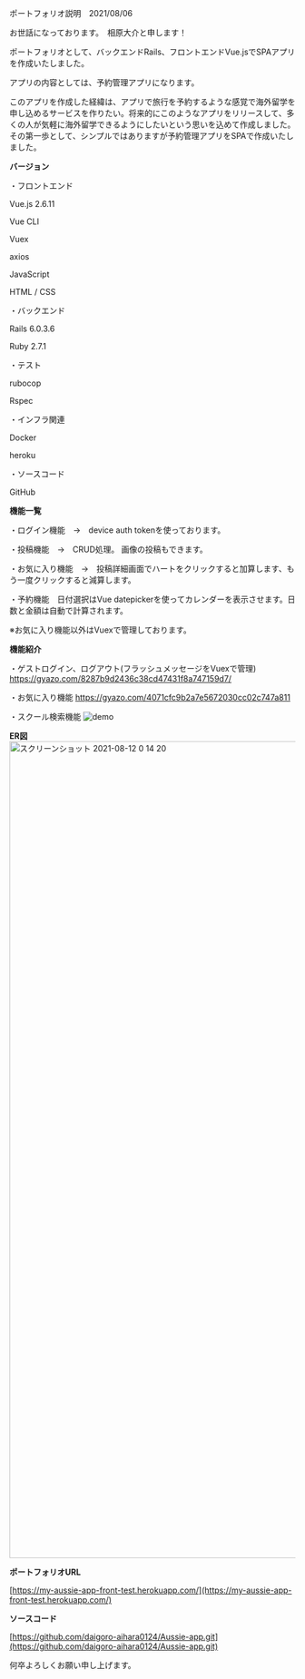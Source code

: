 ポートフォリオ説明　2021/08/06

お世話になっております。　相原大介と申します！

ポートフォリオとして、バックエンドRails、フロントエンドVue.jsでSPAアプリを作成いたしました。

アプリの内容としては、予約管理アプリになります。

このアプリを作成した経緯は、アプリで旅行を予約するような感覚で海外留学を申し込めるサービスを作りたい。将来的にこのようなアプリをリリースして、多くの人が気軽に海外留学できるようにしたいという思いを込めて作成しました。その第一歩として、シンプルではありますが予約管理アプリをSPAで作成いたしました。

**バージョン**

・フロントエンド

  Vue.js 2.6.11

  Vue CLI

  Vuex

  axios

  JavaScript

  HTML / CSS

・バックエンド

  Rails 6.0.3.6

  Ruby 2.7.1

・テスト

  rubocop

  Rspec

・インフラ関連

  Docker

  heroku

・ソースコード

  GitHub

**機能一覧**

・ログイン機能　→　device auth tokenを使っております。

・投稿機能　→　CRUD処理。 画像の投稿もできます。

・お気に入り機能　→　投稿詳細画面でハートをクリックすると加算します、もう一度クリックすると減算します。

・予約機能　日付選択はVue datepickerを使ってカレンダーを表示させます。日数と金額は自動で計算されます。

※お気に入り機能以外はVuexで管理しております。


**機能紹介**

・ゲストログイン、ログアウト(フラッシュメッセージをVuexで管理)
https://gyazo.com/8287b9d2436c38cd47431f8a747159d7/

・お気に入り機能
https://gyazo.com/4071cfc9b2a7e5672030cc02c747a811

・スクール検索機能
![demo](https://gyazo.com/a90441c384dd267ce6208e2874ec690c/raw)


**ER図**
<img width="1440" alt="スクリーンショット 2021-08-12 0 14 20" src="https://user-images.githubusercontent.com/74578337/129055970-55116ea7-3066-4358-9e98-586b4b3bdda8.png">

**ポートフォリオURL**

[https://my-aussie-app-front-test.herokuapp.com/](https://my-aussie-app-front-test.herokuapp.com/)


**ソースコード**

[https://github.com/daigoro-aihara0124/Aussie-app.git](https://github.com/daigoro-aihara0124/Aussie-app.git)

何卒よろしくお願い申し上げます。
